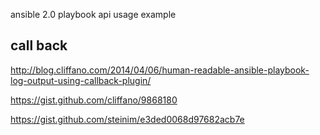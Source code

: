 ansible 2.0 playbook api usage example


call back
------
http://blog.cliffano.com/2014/04/06/human-readable-ansible-playbook-log-output-using-callback-plugin/

https://gist.github.com/cliffano/9868180

https://gist.github.com/steinim/e3ded0068d97682acb7e
